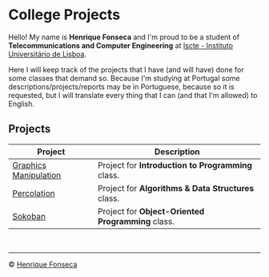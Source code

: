 # College Projects

Hello! My name is **Henrique Fonseca** and I'm proud to be a student of **Telecommunications and Computer Engineering** at [Iscte - Instituto Universitário de Lisboa](https://www.iscte-iul.pt).

Here I will keep track of the projects that I have (and will have) done for some classes that demand so.
Because I'm studying at Portugal some descriptions/projects/reports may be in Portuguese, because so it is requested, but I will translate every thing that I can (and that I'm allowed) to English.


## Projects

| Project| Description|
|---	|---	|
|[Graphics Manipulation](https://github.com/henrique-efonseca/College-Projects/tree/master/Graphics%20Manipulation)|Project for **Introduction to Programming** class.	|
|[Percolation](https://github.com/henrique-efonseca/College-Projects/tree/master/Percolation) | Project for **Algorithms & Data Structures** class. |
| [Sokoban](https://github.com/henrique-efonseca/College-Projects/tree/master/Sokoban) | Project for **Object-Oriented Programming** class.  |

<br>


---

© [Henrique Fonseca](https://github.com/henrique-efonseca)
